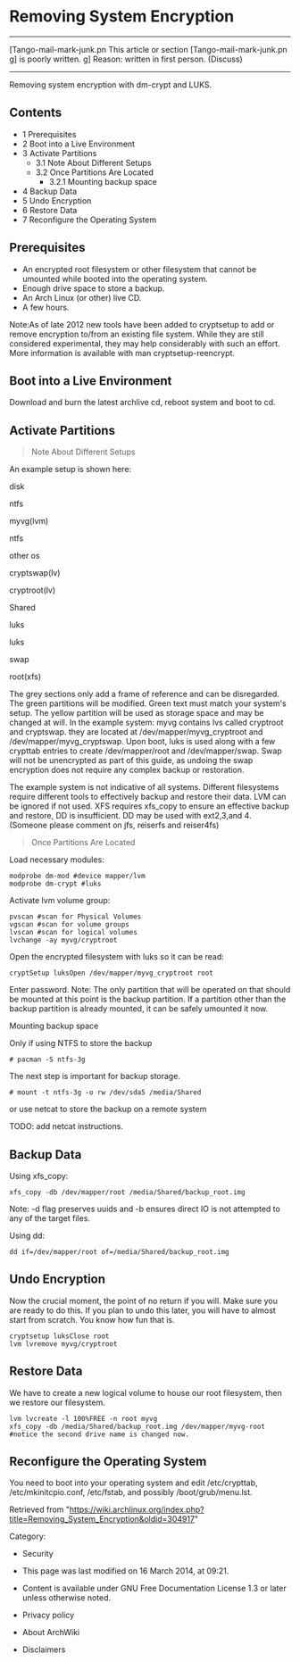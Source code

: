 Removing System Encryption
==========================

  ------------------------ ------------------------ ------------------------
  [Tango-mail-mark-junk.pn This article or section  [Tango-mail-mark-junk.pn
  g]                       is poorly written.       g]
                           Reason: written in first 
                           person. (Discuss)        
  ------------------------ ------------------------ ------------------------

Removing system encryption with dm-crypt and LUKS.

Contents
--------

-   1 Prerequisites
-   2 Boot into a Live Environment
-   3 Activate Partitions
    -   3.1 Note About Different Setups
    -   3.2 Once Partitions Are Located
        -   3.2.1 Mounting backup space
-   4 Backup Data
-   5 Undo Encryption
-   6 Restore Data
-   7 Reconfigure the Operating System

Prerequisites
-------------

-   An encrypted root filesystem or other filesystem that cannot be
    umounted while booted into the operating system.
-   Enough drive space to store a backup.
-   An Arch Linux (or other) live CD.
-   A few hours.

Note:As of late 2012 new tools have been added to cryptsetup to add or
remove encryption to/from an existing file system. While they are still
considered experimental, they may help considerably with such an effort.
More information is available with man cryptsetup-reencrypt.

Boot into a Live Environment
----------------------------

Download and burn the latest archlive cd, reboot system and boot to cd.

Activate Partitions
-------------------

> Note About Different Setups

An example setup is shown here:

disk

ntfs

myvg(lvm)

ntfs

other os

cryptswap(lv)

cryptroot(lv)

Shared

luks

luks

swap

root(xfs)

The grey sections only add a frame of reference and can be disregarded.
The green partitions will be modified. Green text must match your
system's setup. The yellow partition will be used as storage space and
may be changed at will. In the example system: myvg contains lvs called
cryptroot and cryptswap. they are located at /dev/mapper/myvg_cryptroot
and /dev/mapper/myvg_cryptswap. Upon boot, luks is used along with a few
crypttab entries to create /dev/mapper/root and /dev/mapper/swap. Swap
will not be unencrypted as part of this guide, as undoing the swap
encryption does not require any complex backup or restoration.

The example system is not indicative of all systems. Different
filesystems require different tools to effectively backup and restore
their data. LVM can be ignored if not used. XFS requires xfs_copy to
ensure an effective backup and restore, DD is insufficient. DD may be
used with ext2,3,and 4. (Someone please comment on jfs, reiserfs and
reiser4fs)

> Once Partitions Are Located

Load necessary modules:

    modprobe dm-mod #device mapper/lvm
    modprobe dm-crypt #luks

Activate lvm volume group:

    pvscan #scan for Physical Volumes
    vgscan #scan for volume groups
    lvscan #scan for logical volumes
    lvchange -ay myvg/cryptroot

Open the encrypted filesystem with luks so it can be read:

    cryptSetup luksOpen /dev/mapper/myvg_cryptroot root

Enter password. Note: The only partition that will be operated on that
should be mounted at this point is the backup partition. If a partition
other than the backup partition is already mounted, it can be safely
umounted it now.

  

Mounting backup space

Only if using NTFS to store the backup

    # pacman -S ntfs-3g

The next step is important for backup storage.

    # mount -t ntfs-3g -o rw /dev/sda5 /media/Shared

or use netcat to store the backup on a remote system

TODO: add netcat instructions.

Backup Data
-----------

Using xfs_copy:

    xfs_copy -db /dev/mapper/root /media/Shared/backup_root.img

Note: -d flag preserves uuids and -b ensures direct IO is not attempted
to any of the target files.

Using dd:

    dd if=/dev/mapper/root of=/media/Shared/backup_root.img

Undo Encryption
---------------

Now the crucial moment, the point of no return if you will. Make sure
you are ready to do this. If you plan to undo this later, you will have
to almost start from scratch. You know how fun that is.

    cryptsetup luksClose root
    lvm lvremove myvg/cryptroot

Restore Data
------------

We have to create a new logical volume to house our root filesystem,
then we restore our filesystem.

    lvm lvcreate -l 100%FREE -n root myvg
    xfs_copy -db /media/Shared/backup_root.img /dev/mapper/myvg-root #notice the second drive name is changed now.

Reconfigure the Operating System
--------------------------------

You need to boot into your operating system and edit /etc/crypttab,
/etc/mkinitcpio.conf, /etc/fstab, and possibly /boot/grub/menu.lst.

Retrieved from
"https://wiki.archlinux.org/index.php?title=Removing_System_Encryption&oldid=304917"

Category:

-   Security

-   This page was last modified on 16 March 2014, at 09:21.
-   Content is available under GNU Free Documentation License 1.3 or
    later unless otherwise noted.
-   Privacy policy
-   About ArchWiki
-   Disclaimers
